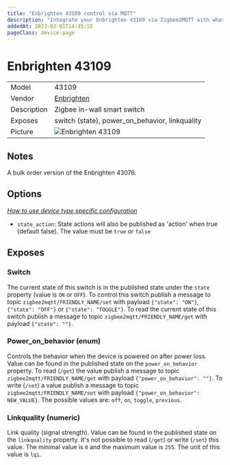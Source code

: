 ```yaml
---
title: "Enbrighten 43109 control via MQTT"
description: "Integrate your Enbrighten 43109 via Zigbee2MQTT with whatever smart home infrastructure you are using without the vendor's bridge or gateway."
addedAt: 2023-02-01T14:45:55
pageClass: device-page
---
```


<!-- !!!! -->
<!-- ATTENTION: This file is auto-generated through docgen! -->
<!-- You can only edit the "Notes"-Section between the two comment lines "Notes BEGIN" and "Notes END". -->
<!-- Do not use h1 or h2 heading within "## Notes"-Section. -->
<!-- !!!! -->

# Enbrighten 43109

|     |     |
|-----|-----|
| Model | 43109  |
| Vendor  | [Enbrighten](/supported-devices/#v=Enbrighten)  |
| Description | Zigbee in-wall smart switch |
| Exposes | switch (state), power_on_behavior, linkquality |
| Picture | ![Enbrighten 43109](https://www.zigbee2mqtt.io/images/devices/43109.jpg) |


<!-- Notes BEGIN: You can edit here. Add "## Notes" headline if not already present. -->
## Notes
A bulk order version of the Enbrighten 43076.
<!-- Notes END: Do not edit below this line -->



## Options
*[How to use device type specific configuration](../guide/configuration/devices-groups.md#specific-device-options)*

* `state_action`: State actions will also be published as 'action' when true (default false). The value must be `true` or `false`


## Exposes

### Switch 
The current state of this switch is in the published state under the `state` property (value is `ON` or `OFF`).
To control this switch publish a message to topic `zigbee2mqtt/FRIENDLY_NAME/set` with payload `{"state": "ON"}`, `{"state": "OFF"}` or `{"state": "TOGGLE"}`.
To read the current state of this switch publish a message to topic `zigbee2mqtt/FRIENDLY_NAME/get` with payload `{"state": ""}`.

### Power_on_behavior (enum)
Controls the behavior when the device is powered on after power loss.
Value can be found in the published state on the `power_on_behavior` property.
To read (`/get`) the value publish a message to topic `zigbee2mqtt/FRIENDLY_NAME/get` with payload `{"power_on_behavior": ""}`.
To write (`/set`) a value publish a message to topic `zigbee2mqtt/FRIENDLY_NAME/set` with payload `{"power_on_behavior": NEW_VALUE}`.
The possible values are: `off`, `on`, `toggle`, `previous`.

### Linkquality (numeric)
Link quality (signal strength).
Value can be found in the published state on the `linkquality` property.
It's not possible to read (`/get`) or write (`/set`) this value.
The minimal value is `0` and the maximum value is `255`.
The unit of this value is `lqi`.

